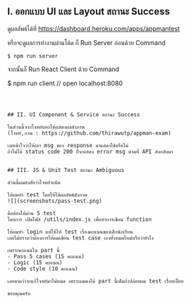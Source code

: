 
## I.  ออกแบบ UI และ Layout สถานะ Success

ดูผลลัพธ์ได้ที่ https://dashboard.heroku.com/apps/appmantest


หรือจะดูผลการทำงานผ่านโค้ด
ก็ Run Server ก่อนด้วย Command
```
$ npm run server
```
จากนั้นก็ Run React Client ด้วย Command

$ npm run client // open localhost:8080
```
 


## II. UI Component & Service สถานะ Success

ในส่วนนี้จากโจทย์บอกให้แสดงผลดังภาพ
(โจทย์,ภาพ : https://github.com/thirawutp/appman-exam)

เลยเข้าใจว่าให้เอา msg ของ response มาแสดงใช่หรือไม่
ถ้าไม่ได้ status code 200 ก็จะแสดง error msg ตามที่ API ส่งกลับมา


## III. JS & Unit Test สถานะ Ambiguous

ส่วนนี้ผมสงสัยว่าโจทย์จะผิด

ให้ผมทำ test โดยให้ได้ผลลัพธ์ดังภาพ
![](screenshots/pass-test.png)

คือต้องให้ผ่าน 5 test
โดยการ เปิดไฟล์ /utils/index.js เพื่อทำการเขียน function

ให้ผมทำ login แต่ให้ไป test เรื่องคะแนนของเด็กนักเรียน
เลยไม่ทราบว่าต้องการให้ผมเขียน test case เองทั้งหมดใหม่หรือว่ายังไง

เพราะคะแนนใน part นี้
- Pass 5 cases (15 คะแนน) 
- Logic (15 คะแนน)
- Code style (10 คะแนน)

เลยคาดว่าจะแก้โจทย์มาไม่หมด เพราะผมคงได้ part นี้เต็มถ้าปล่อยผม test เรื่อยเปื่อย

ขอบคุณครับ